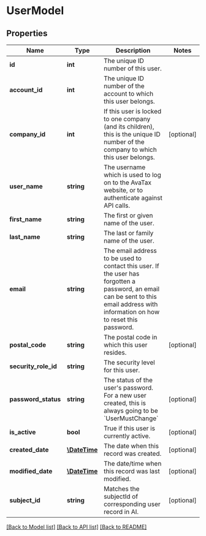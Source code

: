 # UserModel

## Properties
Name | Type | Description | Notes
------------ | ------------- | ------------- | -------------
**id** | **int** | The unique ID number of this user. | 
**account_id** | **int** | The unique ID number of the account to which this user belongs. | 
**company_id** | **int** | If this user is locked to one company (and its children), this is the unique ID number of the company to which this user belongs. | [optional] 
**user_name** | **string** | The username which is used to log on to the AvaTax website, or to authenticate against API calls. | 
**first_name** | **string** | The first or given name of the user. | 
**last_name** | **string** | The last or family name of the user. | 
**email** | **string** | The email address to be used to contact this user.  If the user has forgotten a password, an email can be sent to this email address with information on how to reset this password. | 
**postal_code** | **string** | The postal code in which this user resides. | [optional] 
**security_role_id** | **string** | The security level for this user. | 
**password_status** | **string** | The status of the user&#39;s password. For a new user created, this is always going to be &#x60;UserMustChange&#x60; | [optional] 
**is_active** | **bool** | True if this user is currently active. | [optional] 
**created_date** | [**\DateTime**](\DateTime.md) | The date when this record was created. | [optional] 
**modified_date** | [**\DateTime**](\DateTime.md) | The date/time when this record was last modified. | [optional] 
**subject_id** | **string** | Matches the subjectId of corresponding user record in AI. | [optional] 

[[Back to Model list]](../README.md#documentation-for-models) [[Back to API list]](../README.md#documentation-for-api-endpoints) [[Back to README]](../README.md)



